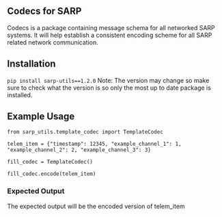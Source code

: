 ## __Codecs for SARP__

Codecs is a package containing message schema for all networked SARP systems. It will help establish a consistent encoding scheme for all SARP related network communication.

## Installation

`pip install sarp-utils==1.2.0`
Note: The version may change so make sure to check what the version is so only the most up to date package is installed.

## Example Usage

`from sarp_utils.template_codec import TemplateCodec`

`telem_item = {"timestamp": 12345, "example_channel_1": 1, "example_channel_2": 2, "example_channel_3": 3}`

`fill_codec = TemplateCodec()`

`fill_codec.encode(telem_item)`

### Expected Output
The expected output will be the encoded version of telem_item